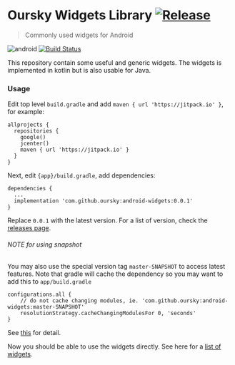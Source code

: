 # Oursky Widgets Library [![Release](https://jitpack.io/v/oursky/android-widgets.svg)](https://jitpack.io/#oursky/android-widgets)
> Commonly used widgets for Android

![android](https://img.shields.io/badge/android-kotlin-blue.svg)
[![Build Status](https://travis-ci.org/oursky/android-widgets.svg?branch=master)](https://travis-ci.org/oursky/android-widgets)

This repository contain some useful and generic widgets. The widgets is implemented in kotlin but is also usable for Java.

### Usage
Edit top level `build.gradle` and add `maven { url 'https://jitpack.io' }`, for example:
```
allprojects {
  repositories {
    google()
    jcenter()
    maven { url 'https://jitpack.io' }
  }
}
```
Next, edit `{app}/build.gradle`, add dependencies:
```
dependencies {
  ...
  implementation 'com.github.oursky:android-widgets:0.0.1'
}
```
Replace `0.0.1` with the latest version. For a list of version, check the [releases page](https://github.com/oursky/android-widgets/releases).

###### NOTE for using snapshot
You may also use the special version tag `master-SNAPSHOT` to access latest features. Note that gradle will cache the dependency so you may want to add this to `app/build.gradle`
```
configurations.all {
    // do not cache changing modules, ie. 'com.github.oursky:android-widgets:master-SNAPSHOT'
    resolutionStrategy.cacheChangingModulesFor 0, 'seconds'
}
```
See [this](https://github.com/jitpack/jitpack.io) for detail.

Now you should be able to use the widgets directly. See here for a [list of widgets](library/src/main/java/com/oursky/widget).
